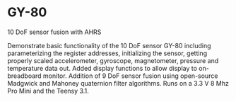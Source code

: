 GY-80
=====

10 DoF sensor fusion with AHRS

 Demonstrate basic functionality of the 10 DoF sensor GY-80 including parameterizing the register addresses, 
 initializing the sensor, getting properly scaled accelerometer, gyroscope, magnetometer, pressure and temperature
 data out. Added display functions to allow display to on-breadboard monitor. Addition of 9 DoF sensor fusion using 
 open-source Madgwick and Mahoney quaternion filter algorithms. Runs on a 3.3 V 8 Mhz Pro Mini and the Teensy 3.1.
 
